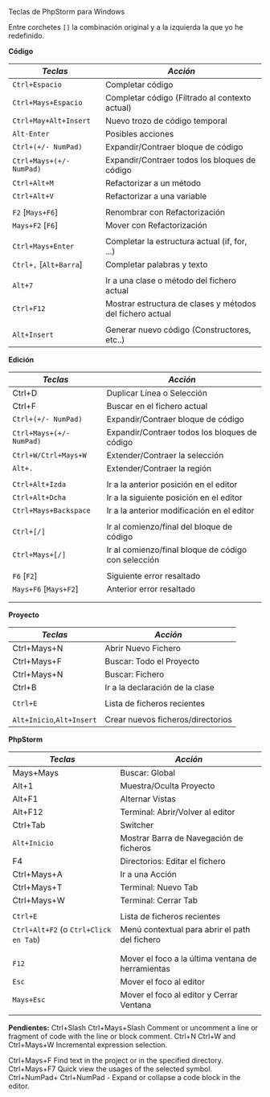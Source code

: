 Teclas de PhpStorm para Windows

Entre corchetes `[]` la combinación original y a la izquierda la que yo he redefinido.

**Código**   

| *Teclas*                                        | *Acción*                                                   |  
|-------------------------------------------------|----------                                                  |  
| `Ctrl+Espacio`                                  | Completar código                                           |  
| `Ctrl+Mays+Espacio`                             | Completar código (Filtrado al contexto actual)             |  
| `Ctrl+May+Alt+Insert`                           | Nuevo trozo de código temporal                             |  
| `Alt-Enter`                                     | Posibles acciones                                          |  
| `Ctrl+(+/- NumPad)`                             | Expandir/Contraer bloque de código                         |  
| `Ctrl+Mays+(+/- NumPad)`                        | Expandir/Contraer todos los bloques de código              |  
| `Ctrl+Alt+M`                                    | Refactorizar a un método                                   |
| `Ctrl+Alt+V`                                    | Refactorizar a una variable                                |
|                                                 |                                                            |
| `F2` [`Mays+F6`]                                | Renombrar con Refactorización                              |
| `Mays+F2` [`F6`]                                | Mover con Refactorización                                  |
|                                                 |                                                            |
| `Ctrl+Mays+Enter`                               | Completar la estructura actual (if, for, ...)              |  
| `Ctrl+,` [`Alt+Barra`]                          | Completar palabras y texto                                 |  
|                                                 |                                                            |
| `Alt+7`                                         | Ir a una clase o método del fichero actual                 |
| `Ctrl+F12`                                      | Mostrar estructura de clases y métodos del fichero actual  |
|                                                 |                                                            |
| `Alt+Insert`                                    | Generar nuevo código (Constructores, etc..)                |
                                                                                                               
**Edición**                                                                                                    
                                                                                                               
| *Teclas*                                        | *Acción*                                                   |
|-------------------------------------------------|----------                                                  |
| Ctrl+D                                          | Duplicar Línea o Selección                                 |
| Ctrl+F                                          | Buscar en el fichero actual                                |
| `Ctrl+(+/- NumPad)`                             | Expandir/Contraer bloque de código                         |  
| `Ctrl+Mays+(+/- NumPad)`                        | Expandir/Contraer todos los bloques de código              |  
| `Ctrl+W/Ctrl+Mays+W`                            | Extender/Contraer la selección                             |
| `Alt+.`                                         | Extender/Contraer la región                                |
|                                                 |                                                            |
| `Ctrl+Alt+Izda`                                 | Ir a la anterior posición en el editor                     |
| `Ctrl+Alt+Dcha`                                 | Ir a la siguiente posición en el editor                    |
| `Ctrl+Mays+Backspace`                           | Ir a la anterior modificación en el editor                 |
|                                                 |                                                            |
| `Ctrl+[/]`                                      | Ir al comienzo/final del bloque de código                  |
| `Ctrl+Mays+[/]`                                 | Ir al comienzo/final bloque de código con selección        |
|                                                 |                                                            |
| `F6` [`F2`]                                     | Siguiente error resaltado                                  |
| `Mays+F6` [`Mays+F2`]                           | Anterior error resaltado                                   |
|                                                 |                                                            |
|                                                 |                                                            |
                                                                                                               
**Proyecto**                                                                                                   
                                                                                                               
| *Teclas*                                        | *Acción*                                                   |
|-------------------------------------------------|----------                                                  |
| Ctrl+Mays+N                                     | Abrir Nuevo Fichero                                        |
| Ctrl+Mays+F                                     | Buscar: Todo el Proyecto                                   |
| Ctrl+Mays+N                                     | Buscar: Fichero                                            |
| Ctrl+B                                          | Ir a la declaración de la clase                            |
|                                                 |                                                            |
| `Ctrl+E`                                        | Lista de ficheros recientes                                |
|                                                 |                                                            |
| `Alt+Inicio`,`Alt+Insert`                       | Crear nuevos ficheros/directorios                          |
                                                                                                               
**PhpStorm**                                                                                                   
                                                                                                               
| *Teclas*                                        | *Acción*                                                   |
|-------------------------------------------------|----------                                                  |
| Mays+Mays                                       | Buscar: Global                                             |
| Alt+1                                           | Muestra/Oculta Proyecto                                    |
| Alt+F1                                          | Alternar Vistas                                            |
| Alt+F12                                         | Terminal: Abrir/Volver al editor                           |
| Ctrl+Tab                                        | Switcher                                                   |
| `Alt+Inicio`                                    | Mostrar Barra de Navegación de ficheros                    |
| F4                                              | Directorios: Editar el fichero                             |
| Ctrl+Mays+A                                     | Ir a una Acción                                            |
| Ctrl+Mays+T                                     | Terminal: Nuevo Tab                                        |
| Ctrl+Mays+W                                     | Terminal: Cerrar Tab                                       |
|                                                 |                                                            |
| `Ctrl+E`                                        | Lista de ficheros recientes                                |
| `Ctrl+Alt+F2` (o `Ctrl+Click en Tab`)           | Menú contextual para abrir el path del fichero             |
|                                                 |                                                            |
|                                                 |                                                            |
| `F12`                                           | Mover el foco a la última ventana de herramientas          |
| `Esc`                                           | Mover el foco al editor                                    |
| `Mays+Esc`                                      | Mover el foco al editor y Cerrar Ventana                   |
|                                                 |                                                            |


**Pendientes:**
Ctrl+Slash 
Ctrl+Mays+Slash Comment or uncomment a line or fragment of code with the line or block comment.
Ctrl+N 
Ctrl+W and Ctrl+Mays+W Incremental expression selection.

Ctrl+Mays+F Find text in the project or in the specified directory.
Ctrl+Mays+F7 Quick view the usages of the selected symbol.
Ctrl+NumPad+ 
Ctrl+NumPad - Expand or collapse a code block in the editor.
